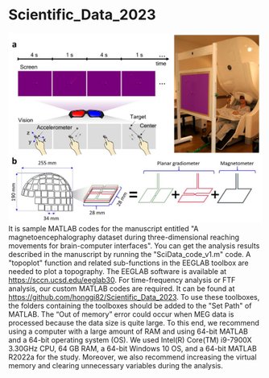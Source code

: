 # Scientific_Data_2023
![Scientific_Data_2023](Scientific_Data_2023.JPG)
It is sample MATLAB codes for the manuscript entitled "A magnetoencephalography dataset during three-dimensional reaching movements for brain-computer interfaces".
You can get the analysis results described in the manuscript by running the "SciData_code_v1.m" code.
A "topoplot" function and related sub-functions in the EEGLAB toolbox are needed to plot a topography. The EEGLAB software is available at https://sccn.ucsd.edu/eeglab30. For time-frequency analysis or FTF analysis, our custom MATLAB codes are required. It can be found at https://github.com/honggi82/Scientific_Data_2023. To use these toolboxes, the folders containing the toolboxes should be added to the "Set Path" of MATLAB.
The “Out of memory” error could occur when MEG data is processed because the data size is quite large. To this end, we recommend using a computer with a large amount of RAM and using 64-bit MATLAB and a 64-bit operating system (OS). We used Intel(R) Core(TM) i9-7900X 3.30GHz CPU, 64 GB RAM, a 64-bit Windows 10 OS, and a 64-bit MATLAB R2022a for the study. Moreover, we also recommend increasing the virtual memory and clearing unnecessary variables during the analysis.
